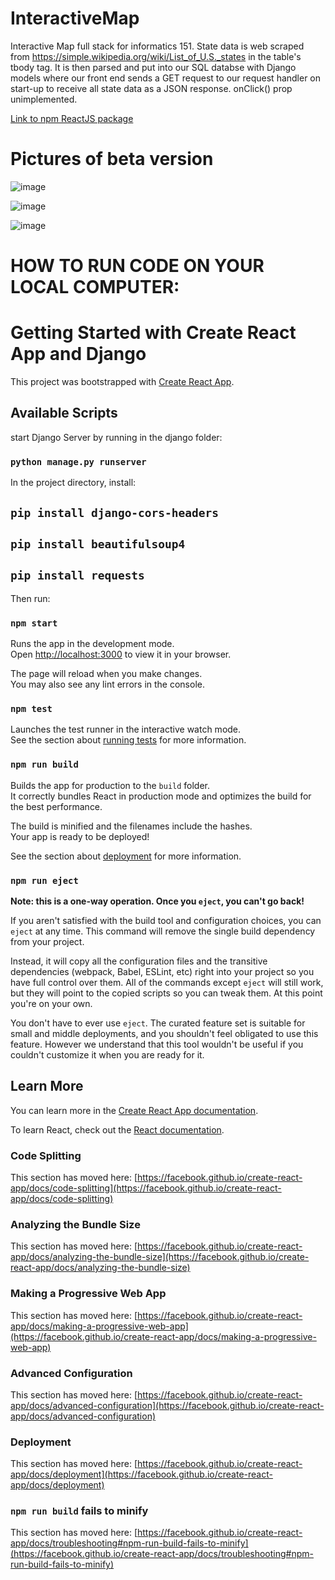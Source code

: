 # InteractiveMap
Interactive Map full stack for informatics 151. State data is web scraped from https://simple.wikipedia.org/wiki/List_of_U.S._states in the table's tbody tag. It is then parsed and put into our SQL databse with Django models where our front end sends a GET request to our request handler on start-up to receive all state data as a JSON response. onClick() prop unimplemented.

 [Link to npm ReactJS package](https://www.npmjs.com/package/react-usa-map)
# Pictures of beta version
![image](https://github.com/JaylenLuc/InteractiveMap/assets/91278747/9efc6e91-d50b-4ac0-8328-92f3dfbba576)

![image](https://github.com/JaylenLuc/InteractiveMap/assets/91278747/510d72d4-c3d3-4943-9304-51df66002c45)

![image](https://github.com/JaylenLuc/InteractiveMap/assets/91278747/e5d55ba8-0333-4d45-928d-e8dcea3726b9)



 # HOW TO RUN CODE ON YOUR LOCAL COMPUTER:

 # Getting Started with Create React App and Django

This project was bootstrapped with [Create React App](https://github.com/facebook/create-react-app).

## Available Scripts

start Django Server by running in the django folder:

### `python manage.py runserver `

In the project directory, install:
## `pip install django-cors-headers`
## `pip install beautifulsoup4`
## `pip install requests`

Then run:
### `npm start`

Runs the app in the development mode.\
Open [http://localhost:3000](http://localhost:3000) to view it in your browser.

The page will reload when you make changes.\
You may also see any lint errors in the console.

### `npm test`

Launches the test runner in the interactive watch mode.\
See the section about [running tests](https://facebook.github.io/create-react-app/docs/running-tests) for more information.

### `npm run build`

Builds the app for production to the `build` folder.\
It correctly bundles React in production mode and optimizes the build for the best performance.

The build is minified and the filenames include the hashes.\
Your app is ready to be deployed!

See the section about [deployment](https://facebook.github.io/create-react-app/docs/deployment) for more information.

### `npm run eject`

**Note: this is a one-way operation. Once you `eject`, you can't go back!**

If you aren't satisfied with the build tool and configuration choices, you can `eject` at any time. This command will remove the single build dependency from your project.

Instead, it will copy all the configuration files and the transitive dependencies (webpack, Babel, ESLint, etc) right into your project so you have full control over them. All of the commands except `eject` will still work, but they will point to the copied scripts so you can tweak them. At this point you're on your own.

You don't have to ever use `eject`. The curated feature set is suitable for small and middle deployments, and you shouldn't feel obligated to use this feature. However we understand that this tool wouldn't be useful if you couldn't customize it when you are ready for it.

## Learn More

You can learn more in the [Create React App documentation](https://facebook.github.io/create-react-app/docs/getting-started).

To learn React, check out the [React documentation](https://reactjs.org/).

### Code Splitting

This section has moved here: [https://facebook.github.io/create-react-app/docs/code-splitting](https://facebook.github.io/create-react-app/docs/code-splitting)

### Analyzing the Bundle Size

This section has moved here: [https://facebook.github.io/create-react-app/docs/analyzing-the-bundle-size](https://facebook.github.io/create-react-app/docs/analyzing-the-bundle-size)

### Making a Progressive Web App

This section has moved here: [https://facebook.github.io/create-react-app/docs/making-a-progressive-web-app](https://facebook.github.io/create-react-app/docs/making-a-progressive-web-app)

### Advanced Configuration

This section has moved here: [https://facebook.github.io/create-react-app/docs/advanced-configuration](https://facebook.github.io/create-react-app/docs/advanced-configuration)

### Deployment

This section has moved here: [https://facebook.github.io/create-react-app/docs/deployment](https://facebook.github.io/create-react-app/docs/deployment)

### `npm run build` fails to minify

This section has moved here: [https://facebook.github.io/create-react-app/docs/troubleshooting#npm-run-build-fails-to-minify](https://facebook.github.io/create-react-app/docs/troubleshooting#npm-run-build-fails-to-minify)
